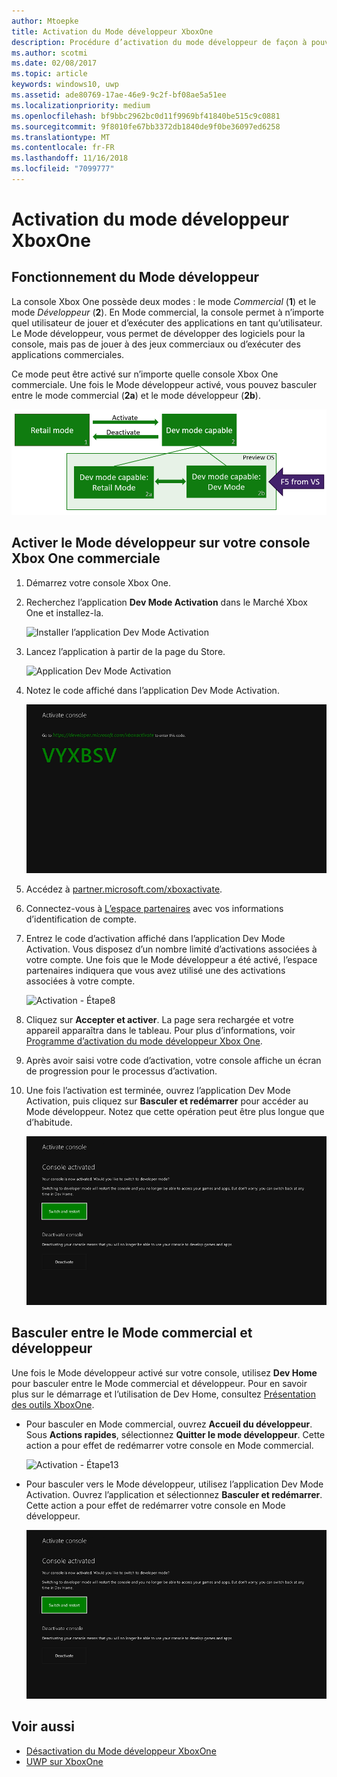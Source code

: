 ```yaml
---
author: Mtoepke
title: Activation du Mode développeur XboxOne
description: Procédure d’activation du mode développeur de façon à pouvoir basculer du mode commercial vers le mode développeur et inversement.
ms.author: scotmi
ms.date: 02/08/2017
ms.topic: article
keywords: windows10, uwp
ms.assetid: ade80769-17ae-46e9-9c2f-bf08ae5a51ee
ms.localizationpriority: medium
ms.openlocfilehash: bf9bbc2962bc0d11f9969bf41840be515c9c0881
ms.sourcegitcommit: 9f8010fe67bb3372db1840de9f0be36097ed6258
ms.translationtype: MT
ms.contentlocale: fr-FR
ms.lasthandoff: 11/16/2018
ms.locfileid: "7099777"
---
```

# <a name="xbox-one-developer-mode-activation"></a>Activation du mode développeur XboxOne

## <a name="how-developer-mode-works"></a>Fonctionnement du Mode développeur
La console Xbox One possède deux modes : le mode *Commercial* (**1**) et le mode *Développeur* (**2**). En Mode commercial, la console permet à n’importe quel utilisateur de jouer et d’exécuter des applications en tant qu’utilisateur. Le Mode développeur, vous permet de développer des logiciels pour la console, mais pas de jouer à des jeux commerciaux ou d’exécuter des applications commerciales.

Ce mode peut être activé sur n’importe quelle console Xbox One commerciale. Une fois le Mode développeur activé, vous pouvez basculer entre le mode commercial (**2a**) et le mode développeur (**2b**).

![Modes XboxOne](images/dev-mode-flow.png)

## <a name="activate-developer-mode-on-your-retail-xbox-one-console"></a>Activer le Mode développeur sur votre console Xbox One commerciale

1.  Démarrez votre console Xbox One.

2.  Recherchez l’application **Dev Mode Activation** dans le Marché Xbox One et installez-la.

    ![Installer l’application Dev Mode Activation](images/devkit-activation-1.png)

3.  Lancez l’application à partir de la page du Store.

    ![Application Dev Mode Activation](images/devkit-activation-2.png)

4.  Notez le code affiché dans l’application Dev Mode Activation.

    ![Activation - Étape5](images/activation-step-5.png)  
    
5.  Accédez à [partner.microsoft.com/xboxactivate](https://partner.microsoft.com/xboxactivate).

6.  Connectez-vous à [L’espace partenaires](https://partner.microsoft.com/dashboard) avec vos informations d’identification de compte.

7.  Entrez le code d’activation affiché dans l’application Dev Mode Activation. Vous disposez d’un nombre limité d’activations associées à votre compte. Une fois que le Mode développeur a été activé, l’espace partenaires indiquera que vous avez utilisé une des activations associées à votre compte.

    ![Activation - Étape8](images/activation-step-8-rs2.png)    
    
8.  Cliquez sur **Accepter et activer**. La page sera rechargée et votre appareil apparaîtra dans le tableau. Pour plus d’informations, voir [Programme d’activation du mode développeur Xbox One](http://go.microsoft.com/fwlink/p/?LinkId=760399).

9.  Après avoir saisi votre code d’activation, votre console affiche un écran de progression pour le processus d’activation.  
    
10. Une fois l’activation est terminée, ouvrez l’application Dev Mode Activation, puis cliquez sur **Basculer et redémarrer** pour accéder au Mode développeur. Notez que cette opération peut être plus longue que d’habitude.

    ![Activation - Étape12](images/activation-step-12.png)   

## <a name="switch-between-retail-and-developer-mode"></a>Basculer entre le Mode commercial et développeur
Une fois le Mode développeur activé sur votre console, utilisez **Dev Home** pour basculer entre le Mode commercial et développeur. Pour en savoir plus sur le démarrage et l’utilisation de Dev Home, consultez [Présentation des outils XboxOne](introduction-to-xbox-tools.md).

* Pour basculer en Mode commercial, ouvrez **Accueil du développeur**. Sous **Actions rapides**, sélectionnez **Quitter le mode développeur**. Cette action a pour effet de redémarrer votre console en Mode commercial.    

  ![Activation - Étape13](images/activation-step-13-rs4.png)  
  
* Pour basculer vers le Mode développeur, utilisez l’application Dev Mode Activation. Ouvrez l’application et sélectionnez **Basculer et redémarrer**. Cette action a pour effet de redémarrer votre console en Mode développeur.  

  ![Activation - Étape14](images/activation-step-12.png)  

## <a name="see-also"></a>Voir aussi
- [Désactivation du Mode développeur XboxOne](devkit-deactivation.md)
- [UWP sur XboxOne](index.md)
